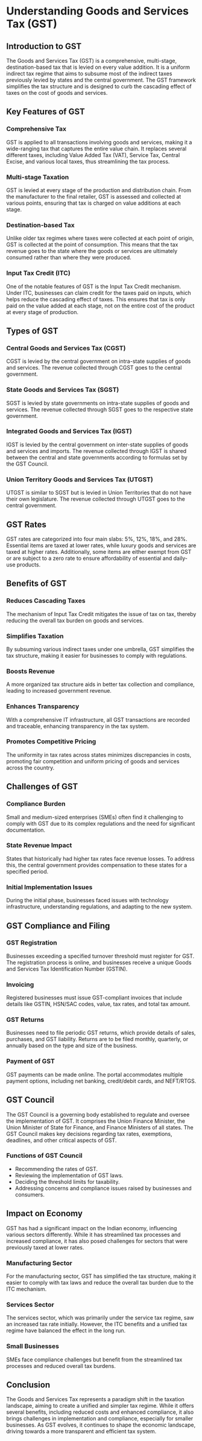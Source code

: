 # Understanding Goods and Services Tax (GST)

## Introduction to GST

The Goods and Services Tax (GST) is a comprehensive, multi-stage, destination-based tax that is levied on every value addition. It is a uniform indirect tax regime that aims to subsume most of the indirect taxes previously levied by states and the central government. The GST framework simplifies the tax structure and is designed to curb the cascading effect of taxes on the cost of goods and services.

## Key Features of GST

### Comprehensive Tax
GST is applied to all transactions involving goods and services, making it a wide-ranging tax that captures the entire value chain. It replaces several different taxes, including Value Added Tax (VAT), Service Tax, Central Excise, and various local taxes, thus streamlining the tax process.

### Multi-stage Taxation
GST is levied at every stage of the production and distribution chain. From the manufacturer to the final retailer, GST is assessed and collected at various points, ensuring that tax is charged on value additions at each stage.

### Destination-based Tax
Unlike older tax regimes where taxes were collected at each point of origin, GST is collected at the point of consumption. This means that the tax revenue goes to the state where the goods or services are ultimately consumed rather than where they were produced.

### Input Tax Credit (ITC)
One of the notable features of GST is the Input Tax Credit mechanism. Under ITC, businesses can claim credit for the taxes paid on inputs, which helps reduce the cascading effect of taxes. This ensures that tax is only paid on the value added at each stage, not on the entire cost of the product at every stage of production.

## Types of GST

### Central Goods and Services Tax (CGST)
CGST is levied by the central government on intra-state supplies of goods and services. The revenue collected through CGST goes to the central government.

### State Goods and Services Tax (SGST)
SGST is levied by state governments on intra-state supplies of goods and services. The revenue collected through SGST goes to the respective state government.

### Integrated Goods and Services Tax (IGST)
IGST is levied by the central government on inter-state supplies of goods and services and imports. The revenue collected through IGST is shared between the central and state governments according to formulas set by the GST Council.

### Union Territory Goods and Services Tax (UTGST)
UTGST is similar to SGST but is levied in Union Territories that do not have their own legislature. The revenue collected through UTGST goes to the central government.

## GST Rates

GST rates are categorized into four main slabs: 5%, 12%, 18%, and 28%. Essential items are taxed at lower rates, while luxury goods and services are taxed at higher rates. Additionally, some items are either exempt from GST or are subject to a zero rate to ensure affordability of essential and daily-use products.

## Benefits of GST

### Reduces Cascading Taxes
The mechanism of Input Tax Credit mitigates the issue of tax on tax, thereby reducing the overall tax burden on goods and services.

### Simplifies Taxation
By subsuming various indirect taxes under one umbrella, GST simplifies the tax structure, making it easier for businesses to comply with regulations.

### Boosts Revenue
A more organized tax structure aids in better tax collection and compliance, leading to increased government revenue.

### Enhances Transparency
With a comprehensive IT infrastructure, all GST transactions are recorded and traceable, enhancing transparency in the tax system.

### Promotes Competitive Pricing
The uniformity in tax rates across states minimizes discrepancies in costs, promoting fair competition and uniform pricing of goods and services across the country.

## Challenges of GST

### Compliance Burden
Small and medium-sized enterprises (SMEs) often find it challenging to comply with GST due to its complex regulations and the need for significant documentation.

### State Revenue Impact
States that historically had higher tax rates face revenue losses. To address this, the central government provides compensation to these states for a specified period.

### Initial Implementation Issues
During the initial phase, businesses faced issues with technology infrastructure, understanding regulations, and adapting to the new system.

## GST Compliance and Filing

### GST Registration
Businesses exceeding a specified turnover threshold must register for GST. The registration process is online, and businesses receive a unique Goods and Services Tax Identification Number (GSTIN).

### Invoicing
Registered businesses must issue GST-compliant invoices that include details like GSTIN, HSN/SAC codes, value, tax rates, and total tax amount.

### GST Returns
Businesses need to file periodic GST returns, which provide details of sales, purchases, and GST liability. Returns are to be filed monthly, quarterly, or annually based on the type and size of the business.

### Payment of GST
GST payments can be made online. The portal accommodates multiple payment options, including net banking, credit/debit cards, and NEFT/RTGS.

## GST Council

The GST Council is a governing body established to regulate and oversee the implementation of GST. It comprises the Union Finance Minister, the Union Minister of State for Finance, and Finance Ministers of all states. The GST Council makes key decisions regarding tax rates, exemptions, deadlines, and other critical aspects of GST.

### Functions of GST Council
- Recommending the rates of GST.
- Reviewing the implementation of GST laws.
- Deciding the threshold limits for taxability.
- Addressing concerns and compliance issues raised by businesses and consumers.

## Impact on Economy

GST has had a significant impact on the Indian economy, influencing various sectors differently. While it has streamlined tax processes and increased compliance, it has also posed challenges for sectors that were previously taxed at lower rates.

### Manufacturing Sector
For the manufacturing sector, GST has simplified the tax structure, making it easier to comply with tax laws and reduce the overall tax burden due to the ITC mechanism.

### Services Sector
The services sector, which was primarily under the service tax regime, saw an increased tax rate initially. However, the ITC benefits and a unified tax regime have balanced the effect in the long run.

### Small Businesses
SMEs face compliance challenges but benefit from the streamlined tax processes and reduced overall tax burdens.

## Conclusion

The Goods and Services Tax represents a paradigm shift in the taxation landscape, aiming to create a unified and simpler tax regime. While it offers several benefits, including reduced costs and enhanced compliance, it also brings challenges in implementation and compliance, especially for smaller businesses. As GST evolves, it continues to shape the economic landscape, driving towards a more transparent and efficient tax system.